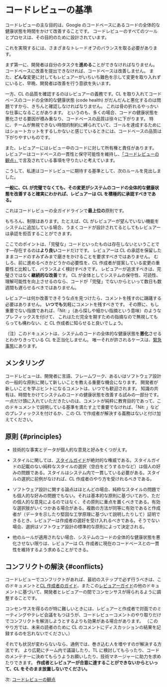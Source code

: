 # コードレビューの基準

コードレビューの主な目的は、Google のコードベースにあるコードの全体的な健康状態を時間をかけて改善することです。
コードレビューのすべてのツールとプロセスは、その目的のために設計されています。

これを実現するには、さまざまなトレードオフのバランスを取る必要があります。

まず第一に、開発者は自分のタスクを**進める**ことができなければなりません。
コードベースに改善を提出できなければ、コードベースは改善しません。
また、**どんな**変更に対してもレビュアーがいちいち難色を示して変更を取り入れずにいると、早晩、開発者は改善を行う意欲を失います。

一方、CL の品質を確認するのはレビュアーの義務です。CL を取り入れてコードベースのコードの全体的な健康状態 (code health) がだんだんと悪化するのは問題ですから、きちんと確認しなければなりません。
これは骨の折れるやっかいな仕事になることがあります。
というのも、多くの場合、コードの健康状態を悪化させる要因が積み重なり、コードベースの品質は徐々に下がります。
特に、チームが無視できない時間的制約に縛られていて、ゴールを達成するためにはショートカットをするしかないと感じているときには、コードベースの品質は下がりやすいものです。

また、レビュアーにはレビュー中のコードに対して所有権と責任があります。
レビュアーはコードベースの一貫性と保守可能性を維持し、[「コードレビューの観点」](looking-for.md)で言及されている事項を守りたいと考えています。

こうして、私達はコードレビューに期待する基準として、次のルールを見出しました。

**一般に、CL が完璧でなくても、その変更がシステムのコードの全体的な健康状態を改善すると確実にわかれば、レビュアーは CL を積極的に承認すべきである。**

これはコードレビューの全ガイドラインで**最上位の**原則です。

もちろん、制限はあります。たとえば、CL がレビュアーが望んでいない機能をシステムに追加している場合、うまくコードが設計されてるとしてもレビュアーは承認を拒否することができます。

ここでのポイントは、「完璧な」コードといったものは存在しないということです—存在するのは**より良い**コードだけです。
レビュアーは CL の承認を保留したままコードのすみずみまで磨きをかけることを要求すべきではありません。
むしろ、前に進めるべきかどうかの必要性を、CL 作成者が提案している変更の重要性と比較して、バランスよく検討すべきです。
レビュアーが追求すべきは、完璧さではなく**継続的な改善**です。
CL が全体としてシステムの保守性、可読性、理解可能性を向上させるのなら、コードが「完璧」でないからといって数日も数週間も遅らせるべきではありません。

レビュアーは何か改善できそうな点を見つけたら、コメントを残すのに躊躇する必要はありません。
**いつでも**気軽にコメントを残すべきです。
その際に、もし重要でない指摘であれば、「Nit: 」（あら探しや細かい指摘という意味）のようなプレフィックスを付けて、
これはただ完全を期すための指摘なので無視してもらっても構わない、と CL 作成者に知らせると良いでしょう。

（注）このドキュメントは、システムのコードの全体的な健康状態を**悪化**させるとわかりきっている CL を正当化しません。
唯一それが許されるケースは、[緊急事態](../emergencies.md)にあります。

## メンタリング

コードレビューは、開発者に言語、フレームワーク、あるいはソフトウェア設計の一般的な原則に関して新しいことを教える重要な機会になります。
開発者が新しいことを学ぶヒントになるコメントは、いつでも歓迎されます。
知識の共有は、時間をかけてシステムのコードの健康状態を改善する試みの一部分です。
一点だけ頭に入れていただきたいのは、コメントが純粋に教育目的であって、このドキュメントで説明している基準を満たす上で重要でなければ、「Nit: 」などのプレフィックスを付けるか、この CL で作成者が解決する義務はないと付け加えてください。

## 原則 {#principles}

- 技術的な事実とデータが個人的な意見と好みをくつがえす。

- スタイルに関しては、[スタイルガイド](http://google.github.io/styleguide/)が絶対的な権威である。スタイルガイドの記載のない純粋なスタイルの選択（空白をどうするかなど）は個人の好みの問題である。スタイルはシステム内で一貫している必要がある。スタイルの選択に前例がなければ、CL 作成者のやり方を受けれるべきである。

- ソフトウェア設計に関する論点はほとんどの場合、純粋なスタイルの問題でも個人的な好みの問題でもない。それは基本的な原則に基づいており、ただの個人的な意見によるのではなく、その原則に重点を置くべきである。有効な選択肢がいくつかある場合がある。複数の方法が同等に有効であると作成者が（データを示したり堅固な工学原理に基づいて説明したりして）証明できるとき、レビュアーは作成者の選好を受け入れるべきである。そうでない場合、選択はソフトウェア設計の標準的な原則によって決定される。

- 他のルールが適用されない場合、システムのコードの全体的な健康状態を悪化させない限りは、レビュアーは CL 作成者に現在のコードベースとの一貫性を維持するよう求めることができる。

## コンフリクトの解決 {#conflicts}

コードレビューでコンフリクトがあれば、最初のステップで必ず行うべきは、このドキュメントと[CL 作成者のガイド](../developer/)、またこの[レビュアーガイド](index.md)の他のドキュメントに基づいて、開発者とレビュアーの間でコンセンサスが得られるように調整することです。

コンセンサスを得るのが特に難しいときには、レビュアーと作成者で対面でのミーティングやテレビ会議をもつほうが、コードレビューコメントのやり取りだけでコンフリクトを解消しようとするよりも効果がある場合があります。
（このやり方では、未来の読者のために CL のコメントにディスカッションの結果を記録するのを忘れないでください。）

それでも状況が変わらないなら、通例では、巻き込む人を増やすのが解決する方法です。
より広範にチーム内で議論したり、TL に検討してもらったり、コードのメンテナーに決めてもらうようお願いしたり、技術マネージャーに助力を求めたりできます。
**作成者とレビュアーが合意に達することができないからといって、CL をそのまま放置しないでください。**

次: [コードレビューの観点](looking-for.md)
